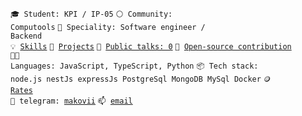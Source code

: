 <code>🎓 Student: KPI / IP-05</code>
<code>⚪ Community: Computools</code>
<code>👷 Speciality: Software engineer / Backend</code><br>
<code>💡 [Skills](SKILLS.md)</code>
<code>🧻 [Projects](PROJECTS.md)</code>
<code>📢 [Public talks: 0](TALKS.md)</code>
<code>👀 [Open-source contribution](CONTRIBUTION.md)</code><br>
<code>🧑‍💻 Languages: JavaScript, TypeScript, Python</code>
<code>📦 Tech stack: node.js nestJs expressJs PostgreSql MongoDB MySql Docker</code>
<code>🪙 [Rates](RATES.md)</code><br>
<code>💬 telegram: [makovii](https://t.me/MakoVik)</code>
<code>📫 [email](mailto:viktorkaktysikov@gmail.com)</code>
